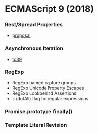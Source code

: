 # ECMAScript 9 (2018)

### Rest/Spread Properties

- [proposal](https://github.com/tc39/proposal-object-rest-spread)

### Asynchronous Iteration

- [tc39](https://github.com/tc39/proposal-async-iteration)

### RegExp

- RegExp named capture groups
- RegExp Unicode Property Escapes
- RegExp Lookbehind Assertions
- `s` (dotAll) flag for regular expressions

### Promise.prototype.finally()

### Template Literal Revision
